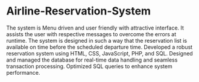 # Airline-Reservation-System
The system is Menu driven and user friendly with 
attractive interface. It assists the user with respective messages to overcome the errors at 
runtime. The system is designed in such a way that the reservation list is available on time 
before the scheduled departure time.
Developed a robust reservation system using HTML, CSS, JavaScript, PHP, and SQL. Designed and managed the database for real-time data handling and seamless transaction processing. 
Optimized SQL queries to enhance system performance.
